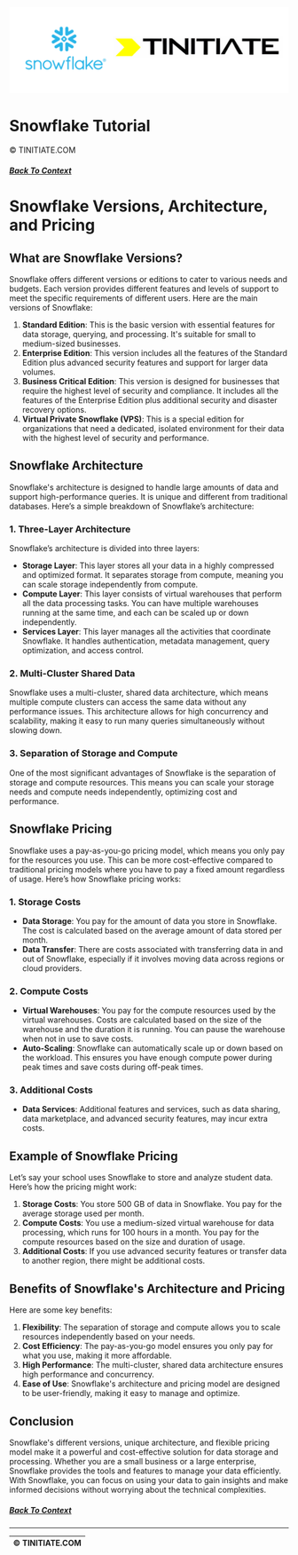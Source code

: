 ![Snowflake Tinitiate Image](snowflake_tinitiate.png)
# Snowflake Tutorial
&copy; TINITIATE.COM

##### [Back To Context](./README.md)

# Snowflake Versions, Architecture, and Pricing

## What are Snowflake Versions?

Snowflake offers different versions or editions to cater to various needs and budgets. Each version provides different features and levels of support to meet the specific requirements of different users. Here are the main versions of Snowflake:

1. **Standard Edition**: This is the basic version with essential features for data storage, querying, and processing. It's suitable for small to medium-sized businesses.
2. **Enterprise Edition**: This version includes all the features of the Standard Edition plus advanced security features and support for larger data volumes.
3. **Business Critical Edition**: This version is designed for businesses that require the highest level of security and compliance. It includes all the features of the Enterprise Edition plus additional security and disaster recovery options.
4. **Virtual Private Snowflake (VPS)**: This is a special edition for organizations that need a dedicated, isolated environment for their data with the highest level of security and performance.

## Snowflake Architecture

Snowflake's architecture is designed to handle large amounts of data and support high-performance queries. It is unique and different from traditional databases. Here’s a simple breakdown of Snowflake’s architecture:

### 1. **Three-Layer Architecture**

Snowflake’s architecture is divided into three layers:

- **Storage Layer**: This layer stores all your data in a highly compressed and optimized format. It separates storage from compute, meaning you can scale storage independently from compute.
- **Compute Layer**: This layer consists of virtual warehouses that perform all the data processing tasks. You can have multiple warehouses running at the same time, and each can be scaled up or down independently.
- **Services Layer**: This layer manages all the activities that coordinate Snowflake. It handles authentication, metadata management, query optimization, and access control.

### 2. **Multi-Cluster Shared Data**

Snowflake uses a multi-cluster, shared data architecture, which means multiple compute clusters can access the same data without any performance issues. This architecture allows for high concurrency and scalability, making it easy to run many queries simultaneously without slowing down.

### 3. **Separation of Storage and Compute**

One of the most significant advantages of Snowflake is the separation of storage and compute resources. This means you can scale your storage needs and compute needs independently, optimizing cost and performance.

## Snowflake Pricing

Snowflake uses a pay-as-you-go pricing model, which means you only pay for the resources you use. This can be more cost-effective compared to traditional pricing models where you have to pay a fixed amount regardless of usage. Here’s how Snowflake pricing works:

### 1. **Storage Costs**

- **Data Storage**: You pay for the amount of data you store in Snowflake. The cost is calculated based on the average amount of data stored per month.
- **Data Transfer**: There are costs associated with transferring data in and out of Snowflake, especially if it involves moving data across regions or cloud providers.

### 2. **Compute Costs**

- **Virtual Warehouses**: You pay for the compute resources used by the virtual warehouses. Costs are calculated based on the size of the warehouse and the duration it is running. You can pause the warehouse when not in use to save costs.
- **Auto-Scaling**: Snowflake can automatically scale up or down based on the workload. This ensures you have enough compute power during peak times and save costs during off-peak times.

### 3. **Additional Costs**

- **Data Services**: Additional features and services, such as data sharing, data marketplace, and advanced security features, may incur extra costs.

## Example of Snowflake Pricing

Let’s say your school uses Snowflake to store and analyze student data. Here’s how the pricing might work:

1. **Storage Costs**: You store 500 GB of data in Snowflake. You pay for the average storage used per month.
2. **Compute Costs**: You use a medium-sized virtual warehouse for data processing, which runs for 100 hours in a month. You pay for the compute resources based on the size and duration of usage.
3. **Additional Costs**: If you use advanced security features or transfer data to another region, there might be additional costs.

## Benefits of Snowflake's Architecture and Pricing

Here are some key benefits:

1. **Flexibility**: The separation of storage and compute allows you to scale resources independently based on your needs.
2. **Cost Efficiency**: The pay-as-you-go model ensures you only pay for what you use, making it more affordable.
3. **High Performance**: The multi-cluster, shared data architecture ensures high performance and concurrency.
4. **Ease of Use**: Snowflake's architecture and pricing model are designed to be user-friendly, making it easy to manage and optimize.

## Conclusion

Snowflake's different versions, unique architecture, and flexible pricing model make it a powerful and cost-effective solution for data storage and processing. Whether you are a small business or a large enterprise, Snowflake provides the tools and features to manage your data efficiently. With Snowflake, you can focus on using your data to gain insights and make informed decisions without worrying about the technical complexities.

##### [Back To Context](./README.md)
***
| &copy; TINITIATE.COM |
|----------------------|
